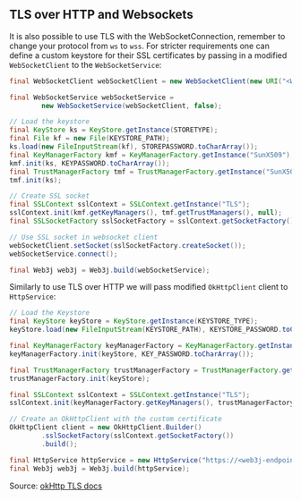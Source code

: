TLS over HTTP and Websockets
-------------------

It is also possible to use TLS with the WebSocketConnection, remember to change your protocol from `ws` to `wss`. For stricter requirements one can define a custom keystore for their SSL certificates by passing in a modified `WebSocketClient` to the `WebSocketService`:

```java
final WebSocketClient webSocketClient = new WebSocketClient(new URI("<WSS-ENDPOINT>"));

final WebSocketService webSocketService =
        new WebSocketService(webSocketClient, false);

// Load the keystore
final KeyStore ks = KeyStore.getInstance(STORETYPE);
final File kf = new File(KEYSTORE_PATH);
ks.load(new FileInputStream(kf), STOREPASSWORD.toCharArray());
final KeyManagerFactory kmf = KeyManagerFactory.getInstance("SunX509");
kmf.init(ks, KEYPASSWORD.toCharArray());
final TrustManagerFactory tmf = TrustManagerFactory.getInstance("SunX509");
tmf.init(ks);

// Create SSL socket
final SSLContext sslContext = SSLContext.getInstance("TLS");
sslContext.init(kmf.getKeyManagers(), tmf.getTrustManagers(), null);
final SSLSocketFactory sslSocketFactory = sslContext.getSocketFactory();

// Use SSL socket in websocket client
webSocketClient.setSocket(sslSocketFactory.createSocket());
webSocketService.connect();

final Web3j web3j = Web3j.build(webSocketService);
```

Similarly to use TLS over HTTP we will pass modified `OkHttpClient` client to `HttpService`:

```java
// Load the Keystore
final KeyStore keyStore = KeyStore.getInstance(KEYSTORE_TYPE);
keyStore.load(new FileInputStream(KEYSTORE_PATH), KEYSTORE_PASSWORD.toCharArray());

final KeyManagerFactory keyManagerFactory = KeyManagerFactory.getInstance("SunX509");
keyManagerFactory.init(keyStore, KEY_PASSWORD.toCharArray());

final TrustManagerFactory trustManagerFactory = TrustManagerFactory.getInstance("SunX509");
trustManagerFactory.init(keyStore);

final SSLContext sslContext = SSLContext.getInstance("TLS");
sslContext.init(keyManagerFactory.getKeyManagers(), trustManagerFactory.getTrustManagers(), null);

// Create an OkHttpClient with the custom certificate
OkHttpClient client = new OkHttpClient.Builder()
        .sslSocketFactory(sslContext.getSocketFactory())
        .build();

final HttpService httpService = new HttpService("https://<web3j-endpoint>", client, false);
final Web3j web3j = Web3j.build(httpService);
```
Source: [okHttp TLS docs](https://square.github.io/okhttp/features/https/)